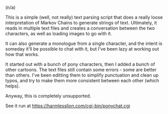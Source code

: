 (n/a)

This is a simple (well, not really) text parsing script that does a really loose interpretation of Markov Chains to generate strings of text. Ultimately, it reads in multiple text files and creates a conversation between the two characters, as well as loading images to go with it.

It can also generate a monologue from a single character, and the intent is someday it'll be possible to chat with it, but I've been lazy at working out how that works.

It started out with a bunch of pony characters, then I added a bunch of other cartoons. The text files still contain some errors - some are better than others. I've been editting them to simplify punctuation and clean up typos, and try to make them more consistent between each other (which helps).

Anyway, this is completely unsupported.

See it run at https://harmlesslion.com/cgi-bin/ponychat.cgi
